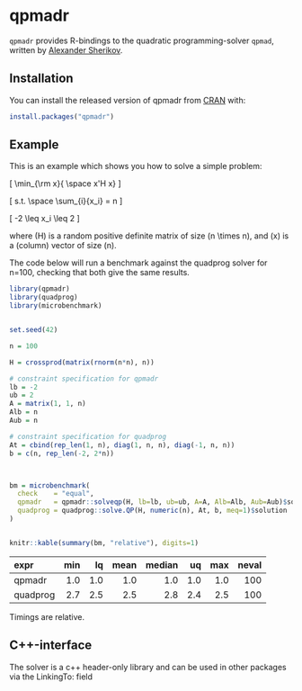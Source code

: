 
<!-- README.md is generated from README.Rmd. Please edit that file -->

# qpmadr

<!-- badges: start -->

<!-- badges: end -->

`qpmadr` provides R-bindings to the quadratic programming-solver
`qpmad`, written by [Alexander Sherikov](https://github.com/asherikov).

## Installation

You can install the released version of qpmadr from
[CRAN](https://CRAN.R-project.org) with:

``` r
install.packages("qpmadr")
```

## Example

This is an example which shows you how to solve a simple problem:

\[ \min_{\rm x}{ \space x'H x} \]

\[ s.t. \space \sum_{i}{x_i} = n \]

\[ -2 \leq x_i \leq 2 \]

where \(H\) is a random positive definite matrix of size \(n \times n\),
and \(x\) is a (column) vector of size \(n\).

The code below will run a benchmark against the quadprog solver for
n=100, checking that both give the same results.

``` r
library(qpmadr)
library(quadprog)
library(microbenchmark)


set.seed(42)

n = 100

H = crossprod(matrix(rnorm(n*n), n))

# constraint specification for qpmadr
lb = -2
ub = 2
A = matrix(1, 1, n)
Alb = n
Aub = n

# constraint specification for quadprog
At = cbind(rep_len(1, n), diag(1, n, n), diag(-1, n, n))
b = c(n, rep_len(-2, 2*n))



bm = microbenchmark(
  check    = "equal",
  qpmadr   = qpmadr::solveqp(H, lb=lb, ub=ub, A=A, Alb=Alb, Aub=Aub)$solution,
  quadprog = quadprog::solve.QP(H, numeric(n), At, b, meq=1)$solution
)


knitr::kable(summary(bm, "relative"), digits=1)
```

| expr     | min |  lq | mean | median |  uq | max | neval |
| :------- | --: | --: | ---: | -----: | --: | --: | ----: |
| qpmadr   | 1.0 | 1.0 |  1.0 |    1.0 | 1.0 | 1.0 |   100 |
| quadprog | 2.7 | 2.5 |  2.5 |    2.8 | 2.4 | 2.5 |   100 |

Timings are relative.

## C++-interface

The solver is a c++ header-only library and can be used in other
packages via the LinkingTo: field
